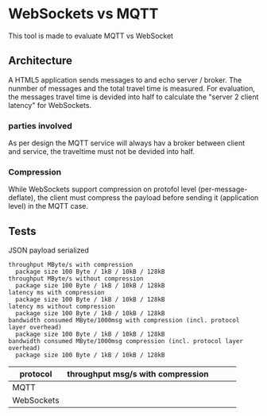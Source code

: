 # WebSockets vs MQTT

This tool is made to evaluate MQTT vs WebSocket

## Architecture

A HTML5 application sends messages to and echo server / broker. The nunmber of messages and the total travel time is measured. For evaluation, the messages travel time is devided into half to calculate the "server 2 client latency" for WebSockets. 

### parties involved

As per design the MQTT service will always hav a broker between client and service, the traveltime must not be devided into half.

### Compression

While WebSockets support compression on protofol level (per-message-deflate), the client must compress the payload before sending it (application level) in the MQTT case.

## Tests

JSON payload serialized

```
throughput MByte/s with compression
  package size 100 Byte / 1kB / 10kB / 128kB
throughput MByte/s without compression
  package size 100 Byte / 1kB / 10kB / 128kB
latency ms with compression
  package size 100 Byte / 1kB / 10kB / 128kB
latency ms without compression
  package size 100 Byte / 1kB / 10kB / 128kB
bandwidth consumed MByte/1000msg with compression (incl. protocol layer overhead)
  package size 100 Byte / 1kB / 10kB / 128kB
bandwidth consumed MByte/1000msg compression (incl. protocol layer overhead)
  package size 100 Byte / 1kB / 10kB / 128kB
```


| protocol   | throughput msg/s with compression  |   |   |   |
|------------|---|---|---|---|
| MQTT       |   |   |   |   |
| WebSockets |   |   |   |   |

